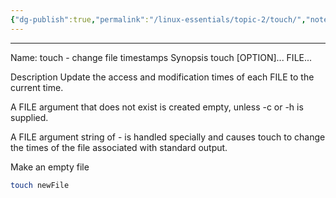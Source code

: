 ```yaml
---
{"dg-publish":true,"permalink":"/linux-essentials/topic-2/touch/","noteIcon":"1"}
---
```


---
Name: touch - change file timestamps
Synopsis
touch [OPTION]... FILE...

Description
Update the access and modification times of each FILE to the current time.

A FILE argument that does not exist is created empty, unless -c or -h is supplied.

A FILE argument string of - is handled specially and causes touch to change the times of the file associated with standard output.


Make an empty file
```bash
touch newFile
```